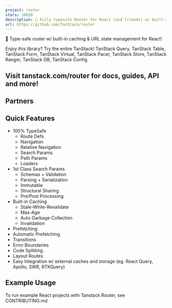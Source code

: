 ```yaml
---
project: router
stars: 10830
description: 🤖 Fully typesafe Router for React (and friends) w/ built-in caching, 1st class search-param APIs, client-side cache integration and isomorphic rendering.
url: https://github.com/TanStack/router
---
```


🤖 Type-safe router w/ built-in caching & URL state management for React!

Enjoy this library? Try the entire TanStack! TanStack Query, TanStack Table, TanStack Form, TanStack Virtual, TanStack Pacer, TanStack Store, TanStack Ranger, TanStack DB, TanStack Config

Visit tanstack.com/router for docs, guides, API and more!
---------------------------------------------------------

Partners
--------

  

  

  

  

  

  

  

  

Quick Features
--------------

-   100% TypeSafe
    -   Route Defs
    -   Navigation
    -   Relative Navigation
    -   Search Params
    -   Path Params
    -   Loaders
-   1st Class Search Params
    -   Schemas + Validation
    -   Parsing + Serialization
    -   Immutable
    -   Structural Sharing
    -   Pre/Post Processing
-   Built-in Caching
    -   Stale-While-Revalidate
    -   Max-Age
    -   Auto Garbage Collection
    -   Invalidation
-   Prefetching
-   Automatic Prefetching
-   Transitions
-   Error Boundaries
-   Code Splitting
-   Layout Routes
-   Easy Integration w/ external caches and storage (eg. React Query, Apollo, SWR, RTKQuery)

Example Usage
-------------

To run example React projects with Tanstack Router, see CONTRIBUTING.md
